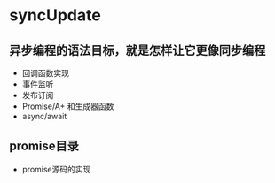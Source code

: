 # syncUpdate
## 异步编程的语法目标，就是怎样让它更像同步编程
+ 回调函数实现
+ 事件监听
+ 发布订阅
+ Promise/A+ 和生成器函数
+ async/await
## promise目录
+ promise源码的实现
